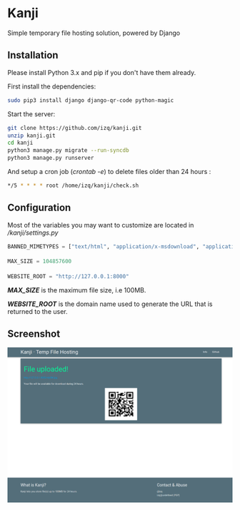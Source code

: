 # Kanji
Simple temporary file hosting solution, powered by Django

## Installation

Please install Python 3.x and pip if you don't have them already.

First install the dependencies:
```bash
sudo pip3 install django django-qr-code python-magic
```
Start the server:
```bash
git clone https://github.com/izq/kanji.git
unzip kanji.git
cd kanji
python3 manage.py migrate --run-syncdb
python3 manage.py runserver
```
And setup a cron job (_crontab -e_) to delete files older than 24 hours :
```bash
*/5 * * * * root /home/izq/kanji/check.sh
```
## Configuration
Most of the variables you may want to customize are located in _/kanji/settings.py_
```python
BANNED_MIMETYPES = ["text/html", "application/x-msdownload", "application/x-ms-installer", "application/x-elf"]

MAX_SIZE = 104857600

WEBSITE_ROOT = "http://127.0.0.1:8000"
```
**_MAX_SIZE_** is the maximum file size, i.e 100MB.

**_WEBSITE_ROOT_** is the domain name used to generate the URL that is returned to the user.

## Screenshot
<img src="https://raw.githubusercontent.com/izq/kanji/master/screenshot.png" width="1500px"></img> 
